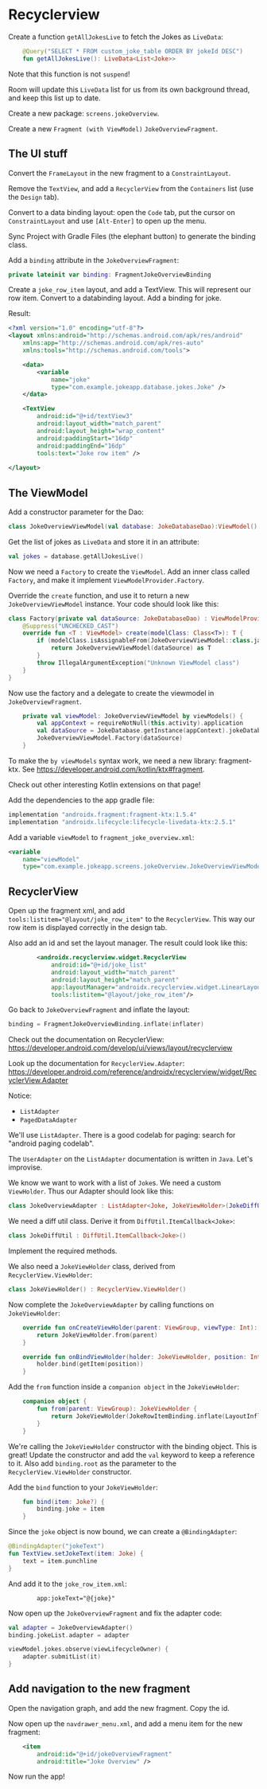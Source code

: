 # Recyclerview

Create a function `getAllJokesLive` to fetch the Jokes as `LiveData`:

```Kotlin
    @Query("SELECT * FROM custom_joke_table ORDER BY jokeId DESC")
    fun getAllJokesLive(): LiveData<List<Joke>>
```

Note that this function is not `suspend`!

Room will update this `LiveData` list for us from its own background thread, and keep this list up to date.

Create a new package: `screens.jokeOverview`.

Create a new `Fragment (with ViewModel)` `JokeOverviewFragment`.

## The UI stuff

Convert the `FrameLayout` in the new fragment to a `ConstraintLayout`.

Remove the `TextView`, and add a `RecyclerView` from the `Containers` list (use the `Design` tab).

Convert to a data binding layout: open the `Code` tab, put the cursor on `ConstraintLayout` and use `[Alt-Enter]` to open up the menu.

Sync Project with Gradle Files (the elephant button) to generate the binding class.

Add a `binding` attribute in the `JokeOverviewFragment`:

```Kotlin
private lateinit var binding: FragmentJokeOverviewBinding
```

Create a `joke_row_item` layout, and add a TextView. This will represent our row item. Convert to a databinding layout. Add a binding for joke.

Result:

```xml
<?xml version="1.0" encoding="utf-8"?>
<layout xmlns:android="http://schemas.android.com/apk/res/android"
    xmlns:app="http://schemas.android.com/apk/res-auto"
    xmlns:tools="http://schemas.android.com/tools">

    <data>
        <variable
            name="joke"
            type="com.example.jokeapp.database.jokes.Joke" />
    </data>

    <TextView
        android:id="@+id/textView3"
        android:layout_width="match_parent"
        android:layout_height="wrap_content"
        android:paddingStart="16dp"
        android:paddingEnd="16dp"
        tools:text="Joke row item" />
    
</layout>
```

## The ViewModel

Add a constructor parameter for the Dao:

```Kotlin
class JokeOverviewViewModel(val database: JokeDatabaseDao):ViewModel()
```

Get the list of jokes as `LiveData` and store it in an attribute:

```Kotlin
val jokes = database.getAllJokesLive()
```

Now we need a `Factory` to create the `ViewModel`. Add an inner class called `Factory`, and make it implement `ViewModelProvider.Factory`.

Override the `create` function, and use it to return a new `JokeOverviewViewModel` instance. Your code should look like this:

```Kotlin
class Factory(private val dataSource: JokeDatabaseDao) : ViewModelProvider.Factory {
    @Suppress("UNCHECKED_CAST")
    override fun <T : ViewModel> create(modelClass: Class<T>): T {
        if (modelClass.isAssignableFrom(JokeOverviewViewModel::class.java)) {
            return JokeOverviewViewModel(dataSource) as T
        }
        throw IllegalArgumentException("Unknown ViewModel class")
    }
}
```

Now use the factory and a delegate to create the viewmodel in `JokeOverviewFragment`.

```Kotlin
    private val viewModel: JokeOverviewViewModel by viewModels() {
        val appContext = requireNotNull(this.activity).application
        val dataSource = JokeDatabase.getInstance(appContext).jokeDatabaseDao
        JokeOverviewViewModel.Factory(dataSource)
    }
```

To make the `by viewModels` syntax work, we need a new library: fragment-ktx. See https://developer.android.com/kotlin/ktx#fragment.

Check out other interesting Kotlin extensions on that page!

Add the dependencies to the app gradle file:

```gradle
implementation "androidx.fragment:fragment-ktx:1.5.4"
implementation "androidx.lifecycle:lifecycle-livedata-ktx:2.5.1"
```

Add a variable `viewModel` to `fragment_joke_overview.xml`:

```xml
<variable
    name="viewModel"
    type="com.example.jokeapp.screens.jokeOverview.JokeOverviewViewModel" />
```

## RecyclerView

Open up the fragment xml, and add `tools:listitem="@layout/joke_row_item"` to the `RecyclerView`. This way our row item is displayed correctly in the design tab.

Also add an id and set the layout manager. The result could look like this:

```xml
        <androidx.recyclerview.widget.RecyclerView
            android:id="@+id/joke_list"
            android:layout_width="match_parent"
            android:layout_height="match_parent"
            app:layoutManager="androidx.recyclerview.widget.LinearLayoutManager"
            tools:listitem="@layout/joke_row_item"/>
```

Go back to `JokeOverviewFragment` and inflate the layout:

```Kotlin
binding = FragmentJokeOverviewBinding.inflate(inflater)
```

Check out the documentation on RecyclerView: https://developer.android.com/develop/ui/views/layout/recyclerview

Look up the documentation for `RecyclerView.Adapter`: https://developer.android.com/reference/androidx/recyclerview/widget/RecyclerView.Adapter

Notice:
- `ListAdapter`
- `PagedDataAdapter`

We'll use `ListAdapter`. There is a good codelab for paging: search for "android paging codelab".

The `UserAdapter` on the `ListAdapter` documentation is written in `Java`. Let's improvise.

We know we want to work with a list of `Joke`s. We need a custom `ViewHolder`. Thus our Adapter should look like this:

```Kotlin
class JokeOverviewAdapter : ListAdapter<Joke, JokeViewHolder>(JokeDiffUtil())
```

We need a diff util class. Derive it from `DiffUtil.ItemCallback<Joke>`:

```Kotlin
class JokeDiffUtil : DiffUtil.ItemCallback<Joke>()
```

Implement the required methods.

We also need a `JokeViewHolder` class, derived from `RecyclerView.ViewHolder`:

```Kotlin
class JokeViewHolder() : RecyclerView.ViewHolder()
```

Now complete the `JokeOverviewAdapter` by calling functions on `JokeViewHolder`:

```Kotlin
    override fun onCreateViewHolder(parent: ViewGroup, viewType: Int): JokeViewHolder {
        return JokeViewHolder.from(parent)
    }

    override fun onBindViewHolder(holder: JokeViewHolder, position: Int) {
        holder.bind(getItem(position))
    }
```

Add the `from` function inside a `companion object` in the `JokeViewHolder`:

```Kotlin
    companion object {
        fun from(parent: ViewGroup): JokeViewHolder {
            return JokeViewHolder(JokeRowItemBinding.inflate(LayoutInflater.from(parent.context)))
        }
    }
```

We're calling the `JokeViewHolder` constructor with the binding object. This is great! Update the constructor and add the `val` keyword to keep a reference to it.
Also add `binding.root` as the parameter to the `RecyclerView.ViewHolder` constructor.

Add the `bind` function to your `JokeViewHolder`:

```Kotlin
    fun bind(item: Joke?) {
        binding.joke = item
    }
```

Since the `joke` object is now bound, we can create a `@BindingAdapter`:

```Kotlin
@BindingAdapter("jokeText")
fun TextView.setJokeText(item: Joke) {
    text = item.punchline
}
```

And add it to the `joke_row_item.xml`:

```
        app:jokeText="@{joke}"
```

Now open up the `JokeOverviewFragment` and fix the adapter code:

```Kotlin
val adapter = JokeOverviewAdapter()
binding.jokeList.adapter = adapter

viewModel.jokes.observe(viewLifecycleOwner) {
    adapter.submitList(it)
}
```

## Add navigation to the new fragment

Open the navigation graph, and add the new fragment. Copy the id.

Now open up the `navdrawer_menu.xml`, and add a menu item for the new fragment:

```xml
    <item
        android:id="@+id/jokeOverviewFragment"
        android:title="Joke Overview" />
```

Now run the app!

